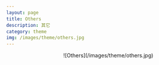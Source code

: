 ```yaml
---
layout: page
title: Others
description: 其它
category: theme
img: /images/theme/others.jpg
---
```

<dir style="text-align:center">
![Others](/images/theme/others.jpg)
</dir>
<br>
<br>
<br>
<br>



